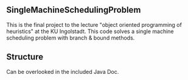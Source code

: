 ## SingleMachineSchedulingProblem
This is the final project to the lecture "object oriented programming of heuristics" at the KU Ingolstadt. This code solves a single machine scheduling problem with branch & bound methods.

## Structure
Can be overlooked in the included Java Doc.
